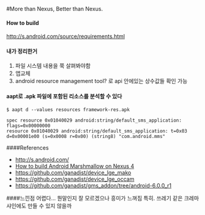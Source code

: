 #More than Nexus, Better than Nexus.
#### How to build
http://s.android.com/source/requirements.html

#### 내가 정리한거
1. 파일 시스템 내용을 쭉 살펴봐야함
2. 앱교체
3. android resource management tool? 로 api 안에있는 상수값들 확인 가능

#### aapt로 .apk 파일에 포함된 리소스를 분석할 수 있다
```
$ aapt d --values resources framework-res.apk

spec resource 0x01040029 android:string/default_sms_application: flags=0x00000000
resource 0x01040029 android:string/default_sms_application: t=0x03 d=0x00001e00 (s=0x0008 r=0x00) (string8) "com.android.mms"
```

####References
- http://s.android.com/
- [How to build Android Marshmallow on Nexus 4](http://goo.gl/mYZmCT)
- https://github.com/ganadist/device_lge_mako
- https://github.com/ganadist/device_lge_occam
- https://github.com/ganadist/gms_addon/tree/android-6.0.0_r1

####느낀점
어렵다... 뭔말인지 잘 모르겠으나 흥미가 느껴짐 특히. 쓰레기 같은 크레마샤인에도 만들 수 있지 않을까